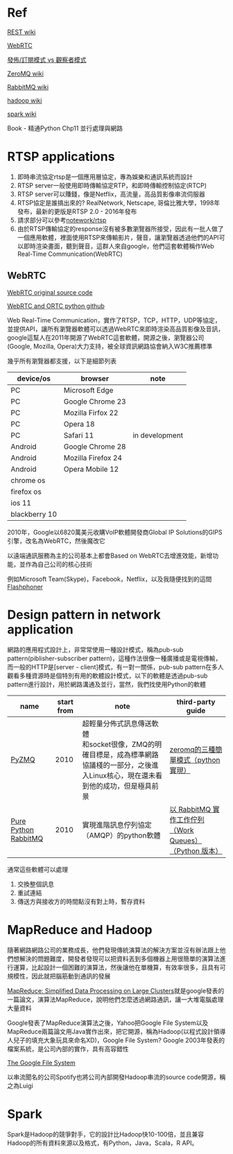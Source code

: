 # Ref

[REST wiki](https://zh.wikipedia.org/wiki/%E8%A1%A8%E7%8E%B0%E5%B1%82%E7%8A%B6%E6%80%81%E8%BD%AC%E6%8D%A2)

[WebRTC](https://zh.wikipedia.org/wiki/WebRTC)

[發佈/訂閱模式 vs 觀察者模式](https://notfalse.net/11/pub-sub-pattern)

[ZeroMQ wiki](https://zh.wikipedia.org/wiki/%C3%98MQ)

[RabbitMQ wiki](https://zh.wikipedia.org/wiki/RabbitMQ)

[hadoop wiki](https://zh.m.wikipedia.org/zh-tw/Apache_Hadoop)

[spark wiki](https://zh.m.wikipedia.org/zh-tw/Apache_Spark)

Book - 精通Python Chp11 並行處理與網路

# RTSP applications

1. 即時串流協定rtsp是一個應用層協定，專為娛樂和通訊系統而設計
2. RTSP server一般使用即時傳輸協定RTP，和即時傳輸控制協定(RTCP)
3. RTSP server可以賺錢，像是Netflix，高流量，高品質影像串流伺服器
4. RTSP協定是誰搞出來的? RealNetwork, Netscape, 哥倫比雅大學，1998年發布，最新的更版是RTSP 2.0 - 2016年發布
5. 請求部分可以參考[notework/rtsp](./network.md)
6. 由於RTSP傳輸協定的response沒有被多數瀏覽器所接受，因此有一批人做了一個應用軟體，裡面使用RTSP來傳輸影片，聲音，讓瀏覽器透過他們的API可以即時渲染畫面，聽到聲音，這群人來自google，他們這套軟體稱作Web Real-Time Communication(WebRTC)

## WebRTC

[WebRTC original source code](https://github.com/webrtc/apprtc)

[WebRTC and ORTC python github](https://github.com/aiortc/aiortc)

Web Real-Time Communication，實作了RTSP，TCP，HTTP，UDP等協定，並提供API，讓所有瀏覽器軟體可以透過WebRTC來即時渲染高品質影像及音訊，google這幫人在2011年開源了WebRTC這套軟體，開源之後，瀏覽器公司(Google, Mozilla, Opera)大力支持，被全球資訊網路協會納入W3C推薦標準

幾乎所有瀏覽器都支援，以下是細節列表

| device/os     | browser            | note           |
|---------------|--------------------|----------------|
| PC            | Microsoft Edge     |                |
| PC            | Google Chrome 23   |                |
| PC            | Mozilla Firfox 22  |                |
| PC            | Opera 18           |                |
| PC            | Safari 11          | in development |
| Android       | Google Chrome 28   |  |
| Android       | Mozilla Firefox 24 |  |
| Android       | Opera Mobile 12    |  |
| chrome os     |                    |                |
| firefox os    |                    |                |
| ios 11        |                    |                |
| blackberry 10 |                    |                |

2010年，Google以6820萬美元收購VoIP軟體開發商Global IP Solutions的GIPS引擎，改名為WebRTC，然後魔改它

以遠端通訊服務為主的公司基本上都會Based on WebRTC去增進效能，新增功能，並作為自己公司的核心技術

例如Microsoft Team(Skype)，Facebook，Netflix，以及我隨便找到的這間[Flashphoner](https://flashphoner.com/screen-sharing-from-a-web-browser/)

# Design pattern in network application

網路的應用程式設計上，非常常使用一種設計模式，稱為pub-sub pattern(piblisher-subscriber pattern)，這種作法很像一種廣播或是電視傳輸，而一般的HTTP是[server - client]模式，有一對一關係，pub-sub pattern在多人觀看多種資源時是個特別有用的軟體設計模式，以下的軟體是透過pub-sub pattern進行設計，用於網路溝通及並行，當然，我們找使用Python的軟體

| name                                          | start from | note  |third-party guide|
|-----------------------------------------------|------------|-------|-----------------|
| [PyZMQ](https://zeromq.org/languages/python/) | 2010      | 超輕量分佈式訊息傳送軟體 <br> 和socket很像，ZMQ的明確目標是，成為標準網路協議棧的一部分，之後進入Linux核心，現在還未看到他的成功，但是極具前景 |[zeromq的三種簡單模式（python實現）](https://codertw.com/%E7%A8%8B%E5%BC%8F%E8%AA%9E%E8%A8%80/116655/)|
|[Pure Python RabbitMQ](https://github.com/pika/pika)|2010|實現進階訊息佇列協定（AMQP）的python軟體|[以 RabbitMQ 實作工作佇列（Work Queues）（Python 版本）](https://blog.gtwang.org/programming/rabbitmq-work-queues-in-python/)|

通常這些軟體可以處理

1. 交換整個訊息
2. 重試連結
3. 傳送方與接收方的時間點沒有對上時，暫存資料

# MapReduce and Hadoop

隨著網路網路公司的業務成長，他們發現傳統演算法的解決方案並沒有辦法跟上他們想解決的問題難度，開發者發現可以把資料丟到多個機器上用很簡單的演算法進行運算，比起設計一個困難的演算法，然後讓他在單機算，有效率很多，且具有可規模性，因此就把腦筋動到通訊的發展

[MapReduce: Simplified Data Processing on Large Clusters](https://dl.acm.org/doi/pdf/10.1145/1327452.1327492?casa_token=JPg8egx5usMAAAAA:YmdO8ZWSZ203tqQDUEMOxzdGVsGxunLAN5k6mTO2RFZXhm_5iCiwOBjVZ7vb08AZmU4IutRt_VnEmto)就是google發表的一篇論文，演算法MapReduce，說明他們怎麼透過網路通訊，讓一大堆電腦處理大量資料

Google發表了MapReduce演算法之後，Yahoo把Google File System以及MapReduce兩篇論文用Java實作出來，把它開源，稱為Hadoop(以程式設計領導人兒子的填充大象玩具來命名XD)，Google File System? Google 2003年發表的檔案系統，是公司內部的實作，具有高容錯性

[The Google File System](https://dl.acm.org/doi/pdf/10.1145/945445.945450?casa_token=O3FWvnWulfYAAAAA:JCasMRhWHFtmm9AHHELnsTAsv-l8lSRbYjVMbblc2yRqxTofez9fLwIKKTLfTzFTe9A_gpQzZ7xylYk)

以串流聞名的公司Spotify也將公司內部開發Hadoop串流的source code開源，稱之為Luigi

# Spark

Spark是Hadoop的競爭對手，它的設計比Hadoop快10-100倍，並且兼容Hadoop的所有資料來源以及格式，有Python，Java，Scala，R API。
